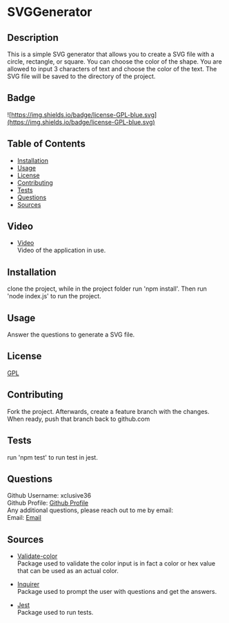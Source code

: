 # SVGGenerator

## Description

This is a simple SVG generator that allows you to create a SVG file with a circle, rectangle, or square. You can choose the color of the shape. You are allowed to input 3 characters of text and choose the color of the text. The SVG file will be saved to the directory of the project.

## Badge

![https://img.shields.io/badge/license-GPL-blue.svg](https://img.shields.io/badge/license-GPL-blue.svg)

## Table of Contents

- [Installation](#installation)
- [Usage](#usage)
- [License](#license)
- [Contributing](#contributing)
- [Tests](#tests)
- [Questions](#questions)
- [Sources](#sources)

## Video

- [Video](https://drive.google.com/file/d/1CHbgu0Sem0Im6kfCAY81CGl-xrQUKs4n/view)  
  Video of the application in use.

## Installation

clone the project, while in the project folder run 'npm install'. Then run 'node index.js' to run the project.

## Usage

Answer the questions to generate a SVG file.

## License

[GPL](https://api.github.com/licenses/gpl-3.0)

## Contributing

Fork the project. Afterwards, create a feature branch with the changes. When ready, push that branch back to github.com

## Tests

run 'npm test' to run test in jest.

## Questions

Github Username: xclusive36  
Github Profile: [Github Profile](https://github.com/xclusive36/)  
Any additional questions, please reach out to me by email:  
Email: [Email](mailto:xclusive36@gmail.com)

## Sources

- [Validate-color](https://www.npmjs.com/package/validate-color)  
  Package used to validate the color input is in fact a color or hex value that can be used as an actual color.

- [Inquirer](https://www.npmjs.com/package/inquirer)  
  Package used to prompt the user with questions and get the answers.

- [Jest](https://www.npmjs.com/package/jest)  
  Package used to run tests.
